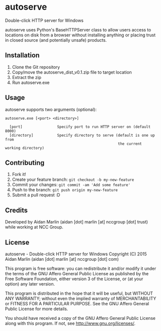 # autoserve

Double-click HTTP server for Windows

autoserve uses Python's BaseHTTPServer class to allow users access to
locations on disk from a browser without installing anything or placing
trust in closed source (and potentially unsafe) products.

## Installation

1. Clone the Git repository
2. Copy/move the autoserve_dist_v0.1.zip file to target location
3. Extract the zip
4. Run autoserve.exe

## Usage

autoserve supports two arguments (optional):

```
autoserve.exe [<port> <directory>]

  [port]                Specify port to run HTTP server on (default 8000)
  [directory]           Specify directory to serve (default is one up from
                                                    the current working directory)
```

## Contributing

1. Fork it!
2. Create your feature branch: `git checkout -b my-new-feature`
3. Commit your changes: `git commit -am 'Add some feature'`
4. Push to the branch: `git push origin my-new-feature`
5. Submit a pull request :D

## Credits

Developed by Aidan Marlin (aidan [dot] marlin [at] nccgroup [dot] trust)
while working at NCC Group.

## License

autoserve - Double-click HTTP server for Windows
Copyright (C) 2015 Aidan Marlin (aidan [dot] marlin [at] nccgroup [dot] com)

This program is free software: you can redistribute it and/or modify
it under the terms of the GNU Affero General Public License as
published by the Free Software Foundation, either version 3 of the
License, or (at your option) any later version.

This program is distributed in the hope that it will be useful,
but WITHOUT ANY WARRANTY; without even the implied warranty of
MERCHANTABILITY or FITNESS FOR A PARTICULAR PURPOSE.  See the
GNU Affero General Public License for more details.

You should have received a copy of the GNU Affero General Public License
along with this program.  If not, see <http://www.gnu.org/licenses/>.
